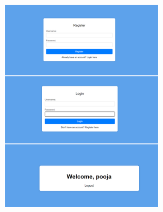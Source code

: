 ![alt text](<Screenshot 2024-06-08 000954.png>) ![alt text](<Screenshot 2024-06-08 001015.png>) ![alt text](<Screenshot 2024-06-08 001023.png>)
